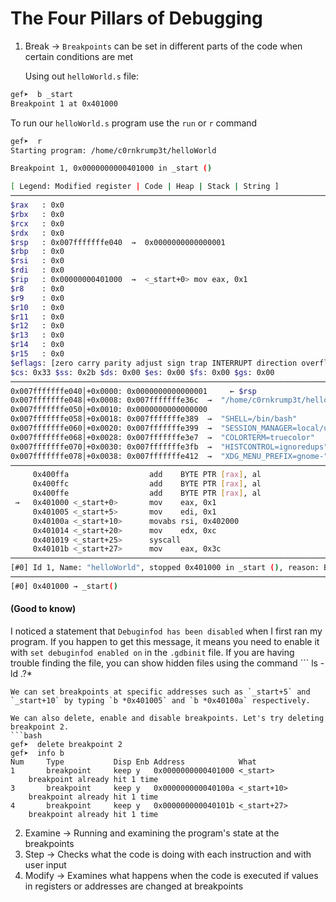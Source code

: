 # The Four Pillars of Debugging

1. Break -> `Breakpoints` can be set in different parts of the code when certain conditions are met

	Using out `helloWorld.s` file:
```bash
gef➤  b _start
Breakpoint 1 at 0x401000

```

To run our `helloWorld.s` program use the `run` or `r` command
```bash
gef➤  r
Starting program: /home/c0rnkrump3t/helloWorld 

Breakpoint 1, 0x0000000000401000 in _start ()

[ Legend: Modified register | Code | Heap | Stack | String ]
────────────────────────────────────────────────────────────────────────── registers ────
$rax   : 0x0               
$rbx   : 0x0               
$rcx   : 0x0               
$rdx   : 0x0               
$rsp   : 0x007fffffffe040  →  0x0000000000000001
$rbp   : 0x0               
$rsi   : 0x0               
$rdi   : 0x0               
$rip   : 0x00000000401000  →  <_start+0> mov eax, 0x1
$r8    : 0x0               
$r9    : 0x0               
$r10   : 0x0               
$r11   : 0x0               
$r12   : 0x0               
$r13   : 0x0               
$r14   : 0x0               
$r15   : 0x0               
$eflags: [zero carry parity adjust sign trap INTERRUPT direction overflow resume virtualx86 identification]
$cs: 0x33 $ss: 0x2b $ds: 0x00 $es: 0x00 $fs: 0x00 $gs: 0x00 
────────────────────────────────────────────────────────────────────────────── stack ────
0x007fffffffe040│+0x0000: 0x0000000000000001	 ← $rsp
0x007fffffffe048│+0x0008: 0x007fffffffe36c  →  "/home/c0rnkrump3t/helloWorld"
0x007fffffffe050│+0x0010: 0x0000000000000000
0x007fffffffe058│+0x0018: 0x007fffffffe389  →  "SHELL=/bin/bash"
0x007fffffffe060│+0x0020: 0x007fffffffe399  →  "SESSION_MANAGER=local/unix:@/tmp/.ICE-unix/2035,un[...]"
0x007fffffffe068│+0x0028: 0x007fffffffe3e7  →  "COLORTERM=truecolor"
0x007fffffffe070│+0x0030: 0x007fffffffe3fb  →  "HISTCONTROL=ignoredups"
0x007fffffffe078│+0x0038: 0x007fffffffe412  →  "XDG_MENU_PREFIX=gnome-"
──────────────────────────────────────────────────────────────────────── code:x86:64 ────
     0x400ffa                  add    BYTE PTR [rax], al
     0x400ffc                  add    BYTE PTR [rax], al
     0x400ffe                  add    BYTE PTR [rax], al
 →   0x401000 <_start+0>       mov    eax, 0x1
     0x401005 <_start+5>       mov    edi, 0x1
     0x40100a <_start+10>      movabs rsi, 0x402000
     0x401014 <_start+20>      mov    edx, 0xc
     0x401019 <_start+25>      syscall 
     0x40101b <_start+27>      mov    eax, 0x3c
──────────────────────────────────────────────────────────────────────────── threads ────
[#0] Id 1, Name: "helloWorld", stopped 0x401000 in _start (), reason: BREAKPOINT
────────────────────────────────────────────────────────────────────────────── trace ────
[#0] 0x401000 → _start()

```

#### (Good to know)
I noticed a statement that `Debuginfod has been disabled` when I first ran my program.
If you happen to get this message, it means you need to enable it with `set debuginfod enabled on` in the  `.gdbinit` file. If you are having trouble finding the file, you can show hidden files using the command ```
ls -ld .?* 

```
We can set breakpoints at specific addresses such as `_start+5` and `_start+10` by typing `b *0x401005` and `b *0x40100a` respectively.

We can also delete, enable and disable breakpoints. Let's try deleting breakpoint 2. 
```bash
gef➤  delete breakpoint 2
gef➤  info b
Num     Type           Disp Enb Address            What
1       breakpoint     keep y   0x0000000000401000 <_start>
	breakpoint already hit 1 time
3       breakpoint     keep y   0x000000000040100a <_start+10>
	breakpoint already hit 1 time
4       breakpoint     keep y   0x000000000040101b <_start+27>
	breakpoint already hit 1 time

```


2. Examine -> Running and examining the program's state at the breakpoints
3. Step -> Checks what the code is doing with each instruction and with user input
4. Modify -> Examines what happens when the code is executed if values in registers or addresses are changed at breakpoints